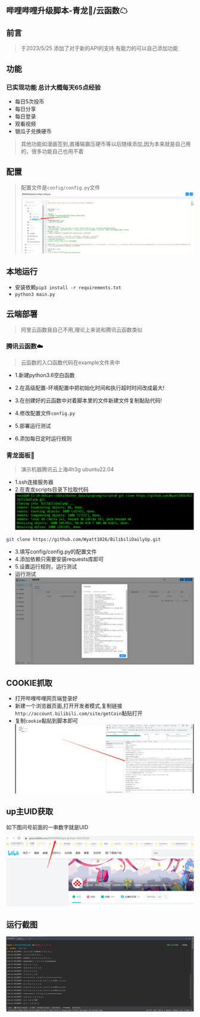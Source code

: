 ## 哔哩哔哩升级脚本-青龙🐉/云函数☁

## 前言

>于2023/5/25 添加了对于新的API的支持 有能力的可以自己添加功能

## 功能

### 已实现功能 总计大概每天65点经验
- 每日5次投币
- 每日分享
- 每日登录
- 观看视频
- 银瓜子兑换硬币

> 其他功能如漫画签到,直播输赢压硬币等以后随缘添加,因为本来就是自己用的，很多功能自己也用不着

## 配置

> 配置文件是`config/config.py`文件
![](doc/config.png)


## 本地运行

- 安装依赖`pip3 install -r requirements.txt`
- `python3 main.py`

## 云端部署

> 阿里云函数我自己不用,理论上来说和腾讯云函数类似

### 腾讯云函数☁️
> 云函数的入口函数代码在example文件夹中
- 1.新建python3.6空白函数

- 2.在高级配置-环境配置中把初始化时间和执行超时时间改成最大!

- 3.在创建好的云函数中对着脚本里的文件新建文件复制黏贴代码!

- 4.修改配置文件`config.py`
- 5.部署运行测试
- 6.添加每日定时运行规则

### 青龙面板🐉

> 演示机器腾讯云上海4h3g ubuntu22.04

- 1.ssh连接服务器
- 2.在青龙scripts目录下拉取代码
![](doc/ql.png)
```bash
git clone https://github.com/Wyatt1026/BilibiliDailyUp.git
```
- 3.填写config/config.py的配置文件
- 4.添加依赖只需要安装requests库即可
- 5.设置运行规则，运行测试
- 运行测试![](doc/run.png)

## COOKIE抓取

- 打开哔哩哔哩网页端登录好
- 新建一个浏览器页面,打开开发者模式,复制链接`http://account.bilibili.com/site/getCoin`黏贴打开
- 复制`cookie`黏贴到脚本即可![](/doc/ck.png)

## up主UID获取

如下图问号前面的一串数字就是UID

![](doc/uid.png)

## 运行截图

![](doc/local.png)

